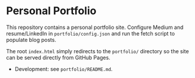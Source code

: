 # Personal Portfolio

This repository contains a personal portfolio site. Configure Medium and resume/LinkedIn in `portfolio/config.json` and run the fetch script to populate blog posts.

The root `index.html` simply redirects to the `portfolio/` directory so the site can be served directly from GitHub Pages.

- Development: see `portfolio/README.md`.

